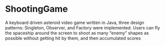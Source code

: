# ShootingGame

A keyboard driven asteroid video game written in Java, three design patterns: Singleton, Observer, and Factory were implemented.
Users can fly the spaceship around the screen to shoot as many “enemy” shapes as possible without getting hit by them, and then accumulated scores
